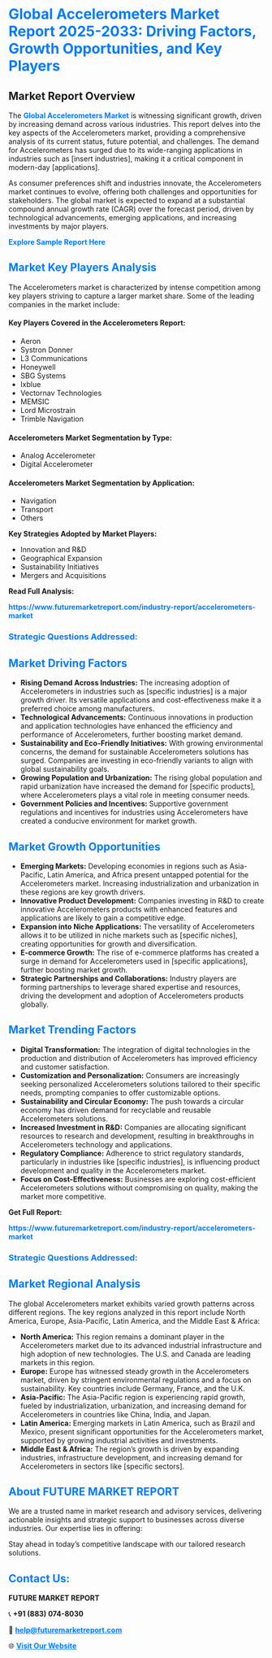<h1 style="color: #007BFF;">Global Accelerometers Market Report 2025-2033: Driving Factors, Growth Opportunities, and Key Players</h1>

<section id="overview">
<h2>Market Report Overview</h2>
<p>The <a href="https://www.futuremarketreport.com/industry-report/accelerometers-market" style="color: #007BFF; text-decoration: none;"><strong>Global Accelerometers Market</strong></a> is witnessing significant growth, driven by increasing demand across various industries. This report delves into the key aspects of the Accelerometers market, providing a comprehensive analysis of its current status, future potential, and challenges. The demand for Accelerometers has surged due to its wide-ranging applications in industries such as [insert industries], making it a critical component in modern-day [applications].</p>
<p>As consumer preferences shift and industries innovate, the Accelerometers market continues to evolve, offering both challenges and opportunities for stakeholders. The global market is expected to expand at a substantial compound annual growth rate (CAGR) over the forecast period, driven by technological advancements, emerging applications, and increasing investments by major players.</p>
</section>

<section id="overview">
<p><a href="https://www.futuremarketreport.com/request-sample/reportId=81619" style="color: #007BFF; text-decoration: none;"><strong>Explore Sample Report Here</strong></a></p>
</section>

<section id="key-players">
<h2 style="color: #007BFF;">Market Key Players Analysis</h2>
<p>The Accelerometers market is characterized by intense competition among key players striving to capture a larger market share. Some of the leading companies in the market include:</p>
<h4>Key Players Covered in the Accelerometers Report:</h4>
<ul><li>Aeron</li><li>Systron Donner</li><li>L3 Communications</li><li>Honeywell</li><li>SBG Systems</li><li>Ixblue</li><li>Vectornav Technologies</li><li>MEMSIC</li><li>Lord Microstrain</li><li>Trimble Navigation</li></ul>
<h4>Accelerometers Market Segmentation by Type:</h4>
<ul><li>Analog Accelerometer</li><li>Digital Accelerometer</li></ul>

<h4>Accelerometers Market Segmentation by Application:</h4>
<ul><li>Navigation</li><li>Transport</li><li>Others</li></ul>
<p><strong>Key Strategies Adopted by Market Players:</strong></p>
<ul>
<li>Innovation and R&D</li>
<li>Geographical Expansion</li>
<li>Sustainability Initiatives</li>
<li>Mergers and Acquisitions</li>
</ul>
</section>

<section>
<p><strong>Read Full Analysis: </strong></p><a href="https://www.futuremarketreport.com/industry-report/accelerometers-market" style="color: #007BFF; text-decoration: none;"><strong>https://www.futuremarketreport.com/industry-report/accelerometers-market</strong></a>
<h3 style="color: #007BFF;">Strategic Questions Addressed:</h3>
</section>

<section id="driving-factors">
<h2 style="color: #007BFF;">Market Driving Factors</h2>
<ul>
<li><strong>Rising Demand Across Industries:</strong> The increasing adoption of Accelerometers in industries such as [specific industries] is a major growth driver. Its versatile applications and cost-effectiveness make it a preferred choice among manufacturers.</li>
<li><strong>Technological Advancements:</strong> Continuous innovations in production and application technologies have enhanced the efficiency and performance of Accelerometers, further boosting market demand.</li>
<li><strong>Sustainability and Eco-Friendly Initiatives:</strong> With growing environmental concerns, the demand for sustainable Accelerometers solutions has surged. Companies are investing in eco-friendly variants to align with global sustainability goals.</li>
<li><strong>Growing Population and Urbanization:</strong> The rising global population and rapid urbanization have increased the demand for [specific products], where Accelerometers plays a vital role in meeting consumer needs.</li>
<li><strong>Government Policies and Incentives:</strong> Supportive government regulations and incentives for industries using Accelerometers have created a conducive environment for market growth.</li>
</ul>
</section>

<section id="growth-opportunities">
<h2 style="color: #007BFF;">Market Growth Opportunities</h2>
<ul>
<li><strong>Emerging Markets:</strong> Developing economies in regions such as Asia-Pacific, Latin America, and Africa present untapped potential for the Accelerometers market. Increasing industrialization and urbanization in these regions are key growth drivers.</li>
<li><strong>Innovative Product Development:</strong> Companies investing in R&D to create innovative Accelerometers products with enhanced features and applications are likely to gain a competitive edge.</li>
<li><strong>Expansion into Niche Applications:</strong> The versatility of Accelerometers allows it to be utilized in niche markets such as [specific niches], creating opportunities for growth and diversification.</li>
<li><strong>E-commerce Growth:</strong> The rise of e-commerce platforms has created a surge in demand for Accelerometers used in [specific applications], further boosting market growth.</li>
<li><strong>Strategic Partnerships and Collaborations:</strong> Industry players are forming partnerships to leverage shared expertise and resources, driving the development and adoption of Accelerometers products globally.</li>
</ul>
</section>

<section id="trending-factors">
<h2 style="color: #007BFF;">Market Trending Factors</h2>
<ul>
<li><strong>Digital Transformation:</strong> The integration of digital technologies in the production and distribution of Accelerometers has improved efficiency and customer satisfaction.</li>
<li><strong>Customization and Personalization:</strong> Consumers are increasingly seeking personalized Accelerometers solutions tailored to their specific needs, prompting companies to offer customizable options.</li>
<li><strong>Sustainability and Circular Economy:</strong> The push towards a circular economy has driven demand for recyclable and reusable Accelerometers solutions.</li>
<li><strong>Increased Investment in R&D:</strong> Companies are allocating significant resources to research and development, resulting in breakthroughs in Accelerometers technology and applications.</li>
<li><strong>Regulatory Compliance:</strong> Adherence to strict regulatory standards, particularly in industries like [specific industries], is influencing product development and quality in the Accelerometers market.</li>
<li><strong>Focus on Cost-Effectiveness:</strong> Businesses are exploring cost-efficient Accelerometers solutions without compromising on quality, making the market more competitive.</li>
</ul>
</section>

<section>
<p><strong>Get Full Report: </strong></p><a href="https://www.futuremarketreport.com/industry-report/accelerometers-market" style="color: #007BFF; text-decoration: none;"><strong>https://www.futuremarketreport.com/industry-report/accelerometers-market</strong></a>
<h3 style="color: #007BFF;">Strategic Questions Addressed:</h3>
</section>


<section id="regional-analysis">
<h2 style="color: #007BFF;">Market Regional Analysis</h2>
<p>The global Accelerometers market exhibits varied growth patterns across different regions. The key regions analyzed in this report include North America, Europe, Asia-Pacific, Latin America, and the Middle East & Africa:</p>
<ul>
<li><strong>North America:</strong> This region remains a dominant player in the Accelerometers market due to its advanced industrial infrastructure and high adoption of new technologies. The U.S. and Canada are leading markets in this region.</li>
<li><strong>Europe:</strong> Europe has witnessed steady growth in the Accelerometers market, driven by stringent environmental regulations and a focus on sustainability. Key countries include Germany, France, and the U.K.</li>
<li><strong>Asia-Pacific:</strong> The Asia-Pacific region is experiencing rapid growth, fueled by industrialization, urbanization, and increasing demand for Accelerometers in countries like China, India, and Japan.</li>
<li><strong>Latin America:</strong> Emerging markets in Latin America, such as Brazil and Mexico, present significant opportunities for the Accelerometers market, supported by growing industrial activities and investments.</li>
<li><strong>Middle East & Africa:</strong> The region’s growth is driven by expanding industries, infrastructure development, and increasing demand for Accelerometers in sectors like [specific sectors].</li>
</ul>
</section>

<footer>
<h2 style="color: #007BFF;">About FUTURE MARKET REPORT</h2>
<p>We are a trusted name in market research and advisory services, delivering actionable insights and strategic support to businesses across diverse industries. Our expertise lies in offering:</p>

<p>Stay ahead in today’s competitive landscape with our tailored research solutions.</p>

<h2 style="color: #007BFF;">Contact Us:</h2>
<p><strong>FUTURE MARKET REPORT</strong></p>
<p>📞 <strong>+91 (883) 074-8030</strong></p>
<p>📧 <strong><a href="mailto:help@futuremarketreport.com" style="color: #007BFF;">help@futuremarketreport.com</a></strong></p>
<p>🌐 <strong><a href="https://www.futuremarketreport.com/" style="color: #007BFF;">Visit Our Website</a></strong></p>
</footer>